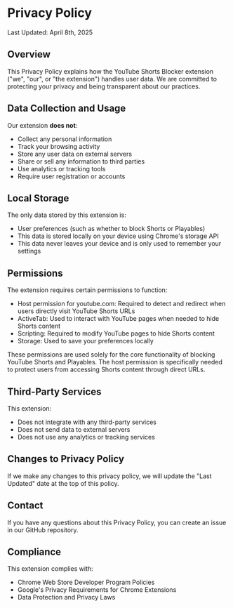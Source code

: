 # Privacy Policy

Last Updated: April 8th, 2025

## Overview
This Privacy Policy explains how the YouTube Shorts Blocker extension ("we", "our", or "the extension") handles user data. We are committed to protecting your privacy and being transparent about our practices.

## Data Collection and Usage
Our extension **does not**:
- Collect any personal information
- Track your browsing activity
- Store any user data on external servers
- Share or sell any information to third parties
- Use analytics or tracking tools
- Require user registration or accounts

## Local Storage
The only data stored by this extension is:
- User preferences (such as whether to block Shorts or Playables)
- This data is stored locally on your device using Chrome's storage API
- This data never leaves your device and is only used to remember your settings

## Permissions
The extension requires certain permissions to function:
- Host permission for youtube.com: Required to detect and redirect when users directly visit YouTube Shorts URLs
- ActiveTab: Used to interact with YouTube pages when needed to hide Shorts content
- Scripting: Required to modify YouTube pages to hide Shorts content
- Storage: Used to save your preferences locally

These permissions are used solely for the core functionality of blocking YouTube Shorts and Playables. The host permission is specifically needed to protect users from accessing Shorts content through direct URLs.

## Third-Party Services
This extension:
- Does not integrate with any third-party services
- Does not send data to external servers
- Does not use any analytics or tracking services

## Changes to Privacy Policy
If we make any changes to this privacy policy, we will update the "Last Updated" date at the top of this policy.

## Contact
If you have any questions about this Privacy Policy, you can create an issue in our GitHub repository.

## Compliance
This extension complies with:
- Chrome Web Store Developer Program Policies
- Google's Privacy Requirements for Chrome Extensions
- Data Protection and Privacy Laws 
